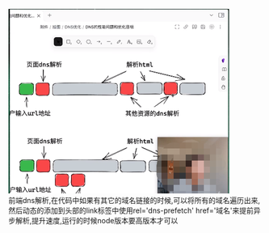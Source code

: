 ![Alt text](image.png)  
前端dns解析,在代码中如果有其它的域名链接的时候,可以将所有的域名遍历出来,然后动态的添加到头部的link标签中使用rel='dns-prefetch' href='域名'来提前异步解析,提升速度,运行的时候node版本要高版本才可以